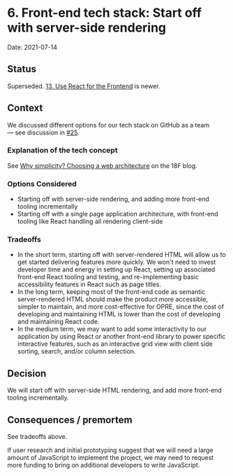 # 6. Front-end tech stack: Start off with server-side rendering

Date: 2021-07-14

## Status

Superseded.  [13. Use React for the Frontend](../013-react-for-frontend.md) is newer.

## Context

We discussed different options for our tech stack on GitHub as a team — see discussion in [#25](https://github.com/18F/OPRE-Unicorn/issues/25).

### Explanation of the tech concept

See [Why simplicity? Choosing a web architecture](https://18f.gsa.gov/2021/04/05/why_simplicity_choosing_a_web_architecture/) on the 18F blog.

### Options Considered

- Starting off with server-side rendering, and adding more front-end tooling incrementally
- Starting off with a single page application architecture, with front-end tooling like React handling all rendering client-side

### Tradeoffs

- In the short term, starting off with server-rendered HTML will allow us to get started delivering features more quickly. We won't need to invest developer time and energy in setting up React, setting up associated front-end React tooling and testing, and re-implementing basic accessibility features in React such as page titles.
- In the long term, keeping most of the front-end code as semantic server-rendered HTML should make the product more accessible, simpler to maintain, and more cost-effective for OPRE, since the cost of developing and maintaining HTML is lower than the cost of developing and maintaining React code.
- In the medium term, we may want to add some interactivity to our application by using React or another front-end library to power specific interactive features, such as an interactive grid view with client side sorting, search, and/or column selection.

## Decision

We will start off with server-side HTML rendering, and add more front-end tooling incrementally.

## Consequences / premortem

See tradeoffs above.

If user research and initial prototyping suggest that we will need a large amount of JavaScript to implement the project, we may need to request more funding to bring on additional developers to write JavaScript.
